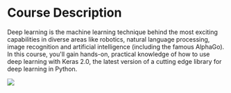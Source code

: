 # Course Description
Deep learning is the machine learning technique behind the most exciting capabilities in diverse areas like robotics, natural language processing, image recognition and artificial intelligence (including the famous AlphaGo). In this course, you'll gain hands-on, practical knowledge of how to use deep learning with Keras 2.0, the latest version of a cutting edge library for deep learning in Python.  

<img src = 'https://assets.datacamp.com/production/course_1975/shields/original/shield_image_course_1975_20180205-12-1tnm0k9?1517852534'>
